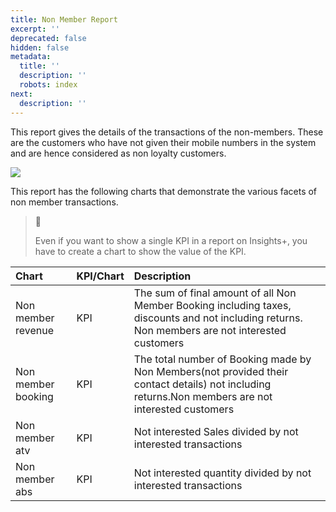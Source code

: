 ```yaml
---
title: Non Member Report
excerpt: ''
deprecated: false
hidden: false
metadata:
  title: ''
  description: ''
  robots: index
next:
  description: ''
---
```

This report gives the details of the transactions of the non-members. These are the customers who have not given their mobile numbers in the system and are hence considered as non loyalty customers.

![](https://files.readme.io/c4c0efc-Screenshot_171.png)

This report has the following charts that demonstrate the various facets of non member transactions. 

> 📘
>
> Even if you want to show a single KPI in a report on Insights+, you have to create a chart to show the value of the KPI.

| Chart              | KPI/Chart | Description                                                                                                                                        |
| :----------------- | :-------- | :------------------------------------------------------------------------------------------------------------------------------------------------- |
| Non member revenue | KPI       | The sum of final amount of all Non Member Booking including taxes, discounts and not including returns. Non members are not interested customers   |
| Non member booking | KPI       | The total number of Booking made by Non Members(not provided their contact details) not including returns.Non members are not interested customers |
| Non member atv     | KPI       | Not interested Sales divided by not interested transactions                                                                                        |
| Non member abs     | KPI       | Not interested quantity divided by not interested transactions                                                                                     |

